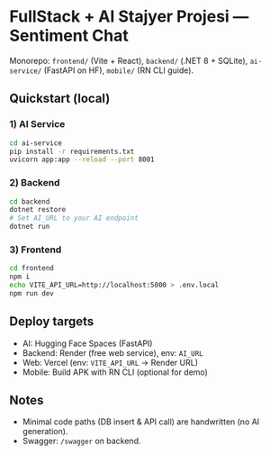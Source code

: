 # FullStack + AI Stajyer Projesi — Sentiment Chat

Monorepo: `frontend/` (Vite + React), `backend/` (.NET 8 + SQLite), `ai-service/` (FastAPI on HF), `mobile/` (RN CLI guide).

## Quickstart (local)
### 1) AI Service
```bash
cd ai-service
pip install -r requirements.txt
uvicorn app:app --reload --port 8001
```
### 2) Backend
```bash
cd backend
dotnet restore
# Set AI_URL to your AI endpoint
dotnet run
```
### 3) Frontend
```bash
cd frontend
npm i
echo VITE_API_URL=http://localhost:5000 > .env.local
npm run dev
```

## Deploy targets
- AI: Hugging Face Spaces (FastAPI)
- Backend: Render (free web service), env: `AI_URL`
- Web: Vercel (env: `VITE_API_URL` → Render URL)
- Mobile: Build APK with RN CLI (optional for demo)

## Notes
- Minimal code paths (DB insert & API call) are handwritten (no AI generation).
- Swagger: `/swagger` on backend.

